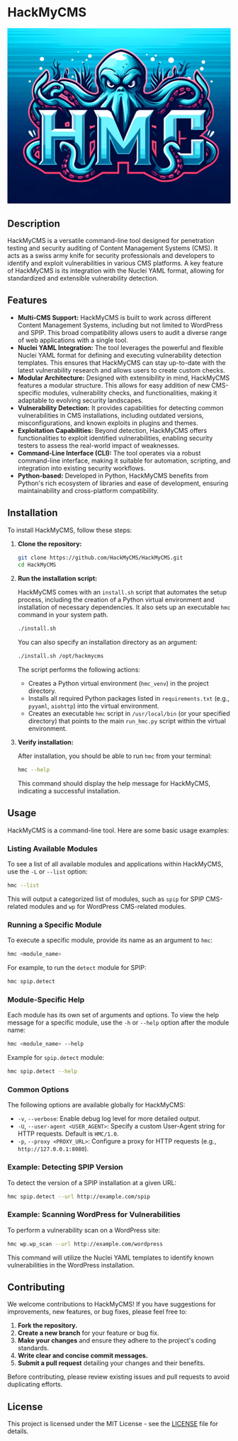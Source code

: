 # HackMyCMS

![HackMyCMS Logo](./doc/hmc_logo_small.png)

## Description

HackMyCMS is a versatile command-line tool designed for penetration testing and security auditing of Content Management Systems (CMS). It acts as a swiss army knife for security professionals and developers to identify and exploit vulnerabilities in various CMS platforms. A key feature of HackMyCMS is its integration with the Nuclei YAML format, allowing for standardized and extensible vulnerability detection.

## Features

*   **Multi-CMS Support:** HackMyCMS is built to work across different Content Management Systems, including but not limited to WordPress and SPIP. This broad compatibility allows users to audit a diverse range of web applications with a single tool.
*   **Nuclei YAML Integration:** The tool leverages the powerful and flexible Nuclei YAML format for defining and executing vulnerability detection templates. This ensures that HackMyCMS can stay up-to-date with the latest vulnerability research and allows users to create custom checks.
*   **Modular Architecture:** Designed with extensibility in mind, HackMyCMS features a modular structure. This allows for easy addition of new CMS-specific modules, vulnerability checks, and functionalities, making it adaptable to evolving security landscapes.
*   **Vulnerability Detection:** It provides capabilities for detecting common vulnerabilities in CMS installations, including outdated versions, misconfigurations, and known exploits in plugins and themes.
*   **Exploitation Capabilities:** Beyond detection, HackMyCMS offers functionalities to exploit identified vulnerabilities, enabling security testers to assess the real-world impact of weaknesses.
*   **Command-Line Interface (CLI):** The tool operates via a robust command-line interface, making it suitable for automation, scripting, and integration into existing security workflows.
*   **Python-based:** Developed in Python, HackMyCMS benefits from Python's rich ecosystem of libraries and ease of development, ensuring maintainability and cross-platform compatibility.



## Installation

To install HackMyCMS, follow these steps:

1.  **Clone the repository:**

    ```bash
    git clone https://github.com/HackMyCMS/HackMyCMS.git
    cd HackMyCMS
    ```

2.  **Run the installation script:**

    HackMyCMS comes with an `install.sh` script that automates the setup process, including the creation of a Python virtual environment and installation of necessary dependencies. It also sets up an executable `hmc` command in your system path.

    ```bash
    ./install.sh
    ```

    You can also specify an installation directory as an argument:

    ```bash
    ./install.sh /opt/hackmycms
    ```

    The script performs the following actions:
    *   Creates a Python virtual environment (`hmc_venv`) in the project directory.
    *   Installs all required Python packages listed in `requirements.txt` (e.g., `pyyaml`, `aiohttp`) into the virtual environment.
    *   Creates an executable `hmc` script in `/usr/local/bin` (or your specified directory) that points to the main `run_hmc.py` script within the virtual environment.

3.  **Verify installation:**

    After installation, you should be able to run `hmc` from your terminal:

    ```bash
    hmc --help
    ```

    This command should display the help message for HackMyCMS, indicating a successful installation.




## Usage

HackMyCMS is a command-line tool. Here are some basic usage examples:

### Listing Available Modules

To see a list of all available modules and applications within HackMyCMS, use the `-L` or `--list` option:

```bash
hmc --list
```

This will output a categorized list of modules, such as `spip` for SPIP CMS-related modules and `wp` for WordPress CMS-related modules.

### Running a Specific Module

To execute a specific module, provide its name as an argument to `hmc`:

```bash
hmc <module_name>
```

For example, to run the `detect` module for SPIP:

```bash
hmc spip.detect
```

### Module-Specific Help

Each module has its own set of arguments and options. To view the help message for a specific module, use the `-h` or `--help` option after the module name:

```bash
hmc <module_name> --help
```

Example for `spip.detect` module:

```bash
hmc spip.detect --help
```

### Common Options

The following options are available globally for HackMyCMS:

*   `-v`, `--verbose`: Enable debug log level for more detailed output.
*   `-U`, `--user-agent <USER_AGENT>`: Specify a custom User-Agent string for HTTP requests. Default is `HMC/1.0`.
*   `-p`, `--proxy <PROXY_URL>`: Configure a proxy for HTTP requests (e.g., `http://127.0.0.1:8080`).

### Example: Detecting SPIP Version

To detect the version of a SPIP installation at a given URL:

```bash
hmc spip.detect --url http://example.com/spip
```

### Example: Scanning WordPress for Vulnerabilities

To perform a vulnerability scan on a WordPress site:

```bash
hmc wp.wp_scan --url http://example.com/wordpress
```

This command will utilize the Nuclei YAML templates to identify known vulnerabilities in the WordPress installation.




## Contributing

We welcome contributions to HackMyCMS! If you have suggestions for improvements, new features, or bug fixes, please feel free to:

1.  **Fork the repository.**
2.  **Create a new branch** for your feature or bug fix.
3.  **Make your changes** and ensure they adhere to the project's coding standards.
4.  **Write clear and concise commit messages.**
5.  **Submit a pull request** detailing your changes and their benefits.

Before contributing, please review existing issues and pull requests to avoid duplicating efforts.




## License

This project is licensed under the MIT License - see the [LICENSE](LICENSE) file for details.